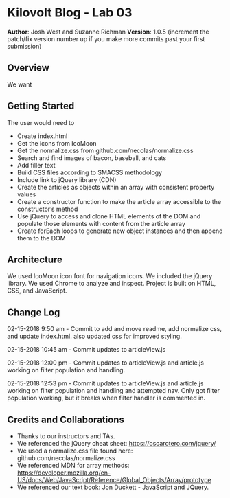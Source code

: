# Kilovolt Blog - Lab 03

**Author**: Josh West and Suzanne Richman
**Version**: 1.0.5 (increment the patch/fix version number up if you make more commits past your first submission)

## Overview

We want 


## Getting Started

The user would need to 
* Create index.html
* Get the icons from IcoMoon
* Get the normalize.css from github.com/necolas/normalize.css
* Search and find images of bacon, baseball, and cats
* Add filler text
* Build CSS files according to SMACSS methodology
* Include link to jQuery library (CDN)
* Create the articles as objects within an array with consistent property values
* Create a constructor function to make the article array accessible to the constructor’s method
* Use jQuery to access and clone HTML elements of the DOM and populate those elements with content from the article array
* Create forEach loops to generate new object instances and then append them to the DOM

## Architecture

We used IcoMoon icon font for navigation icons. We included the jQuery library. We used Chrome to analyze and inspect. Project is built on HTML, CSS, and JavaScript.

## Change Log

02-15-2018 9:50 am - Commit to add and move readme, add normalize css, and update index.html. also updated css for improved styling.

02-15-2018 10:45 am - Commit updates to articleView.js

02-15-2018 12:00 pm - Commit updates to articleView.js and article.js working on filter population and handling.

02-15-2018 12:53 pm - Commit updates to articleView.js and article.js working on filter population and handling and attempted nav. Only got filter population working, but it breaks when filter handler is commented in.



## Credits and Collaborations

* Thanks to our instructors and TAs. 
* We referenced the jQuery cheat sheet: https://oscarotero.com/jquery/
* We used a normalize.css file found here: github.com/necolas/normalize.css
* We referenced MDN for array methods: https://developer.mozilla.org/en-US/docs/Web/JavaScript/Reference/Global_Objects/Array/prototype
* We referenced our text book: Jon Duckett - JavaScript and JQuery.